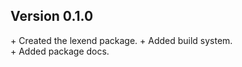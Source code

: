 Version 0.1.0
-------------

\+ Created the lexend package.
\+ Added build system.  
\+ Added package docs.  

